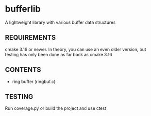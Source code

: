 # bufferlib

A lightweight library with various buffer data structures

## REQUIREMENTS

cmake 3.16 or newer.
In theory, you can use an even older version, 
but testing has only been done as far back as cmake 3.16
## CONTENTS

- ring buffer (ringbuf.c)


## TESTING

Run coverage.py or build the project and use ctest